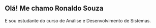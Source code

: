 <h2>Olá! Me chamo Ronaldo Souza</h2>
 E sou estudante do curso de Análise e Desenvolvimento de Sistemas.
